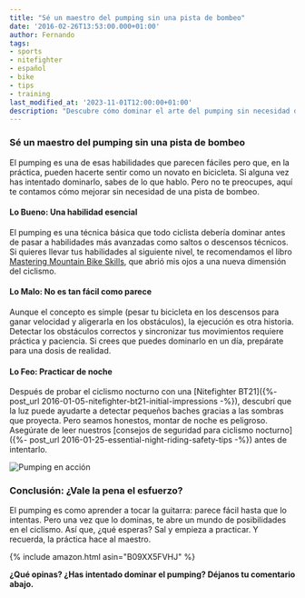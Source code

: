 ```yaml
---
title: "Sé un maestro del pumping sin una pista de bombeo"
date: '2016-02-26T13:53:00.000+01:00'
author: Fernando
tags:
- sports
- nitefighter
- español
- bike
- tips
- training
last_modified_at: '2023-11-01T12:00:00+01:00'
description: "Descubre cómo dominar el arte del pumping sin necesidad de una pista de bombeo. ¿Es realmente tan fácil como parece? Spoiler: no lo es."
---
```


### Sé un maestro del pumping sin una pista de bombeo

El pumping es una de esas habilidades que parecen fáciles pero que, en la práctica, pueden hacerte sentir como un novato en bicicleta. Si alguna vez has intentado dominarlo, sabes de lo que hablo. Pero no te preocupes, aquí te contamos cómo mejorar sin necesidad de una pista de bombeo.

#### Lo Bueno: Una habilidad esencial

El pumping es una técnica básica que todo ciclista debería dominar antes de pasar a habilidades más avanzadas como saltos o descensos técnicos. Si quieres llevar tus habilidades al siguiente nivel, te recomendamos el libro [Mastering Mountain Bike Skills](https://www.amazon.com/Mastering-Mountain-Bike-Skills/dp/1934030597), que abrió mis ojos a una nueva dimensión del ciclismo.

#### Lo Malo: No es tan fácil como parece

Aunque el concepto es simple (pesar tu bicicleta en los descensos para ganar velocidad y aligerarla en los obstáculos), la ejecución es otra historia. Detectar los obstáculos correctos y sincronizar tus movimientos requiere práctica y paciencia. Si crees que puedes dominarlo en un día, prepárate para una dosis de realidad.

#### Lo Feo: Practicar de noche

Después de probar el ciclismo nocturno con una [Nitefighter BT21]({%- post_url 2016-01-05-nitefighter-bt21-initial-impressions -%}), descubrí que la luz puede ayudarte a detectar pequeños baches gracias a las sombras que proyecta. Pero seamos honestos, montar de noche es peligroso. Asegúrate de leer nuestros [consejos de seguridad para ciclismo nocturno]({%- post_url 2016-01-25-essential-night-riding-safety-tips -%}) antes de intentarlo.

![Pumping en acción](https://1.bp.blogspot.com/-CJjr1YTzy6I/VtBHWVIzg7I/AAAAAAAAAus/Jl0991E1JZA/s320/600_337630682%255B1%255D.jpeg)

### Conclusión: ¿Vale la pena el esfuerzo?

El pumping es como aprender a tocar la guitarra: parece fácil hasta que lo intentas. Pero una vez que lo dominas, te abre un mundo de posibilidades en el ciclismo. Así que, ¿qué esperas? Sal y empieza a practicar. Y recuerda, la práctica hace al maestro.

{% include amazon.html asin="B09XX5FVHJ" %}

**¿Qué opinas? ¿Has intentado dominar el pumping? Déjanos tu comentario abajo.**
